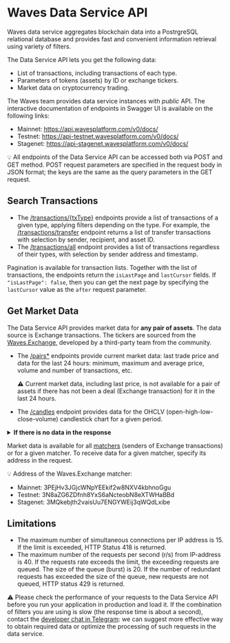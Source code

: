 # Waves Data Service API

Waves data service aggregates blockchain data into a PostrgreSQL relational database and provides fast and convenient information retrieval using variety of filters.

The Data Service API lets you get the following data:

* List of transactions, including transactions of each type.
* Parameters of tokens (assets) by ID or exchange tickers.
* Market data on cryptocurrency trading.

The Waves team provides data service instances with *public* API. The interactive documentation of endpoints in Swagger UI is available on the following links:
* Mainnet: <https://api.wavesplatform.com/v0/docs/>
* Testnet: <https://api-testnet.wavesplatform.com/v0/docs/>
* Stagenet: <https://api-stagenet.wavesplatform.com/v0/docs/>

:bulb: All endpoints of the Data Service API can be accessed both via POST and GET method. POST request parameters are specified in the request body in JSON format; the keys are the same as the query parameters in the GET request.

## Search Transactions

* The [/transactions/{txType}](https://api.wavesplatform.com/v0/docs/#/transactions) endpoints provide a list of transactions of a given type, applying filters depending on the type. For example, the [/transactions/transfer](https://api.wavesplatform.com/v0/docs/#/transactions/searchTxsTransfer) endpoint returns a list of transfer transactions with selection by sender, recipient, and asset ID.
* The [/transactions/all](https://api-testnet.wavesplatform.com/v0/docs/#/transactions/searchTxsAll) endpoint provides a list of transactions regardless of their types, with selection by sender address and timestamp.

Pagination is available for transaction lists. Together with the list of transactions, the endpoints return the `isLastPage` and `lastCursor` fields. If `"isLastPage": false`, then you can get the next page by specifying the `lastCursor` value as the `after` request parameter.

## Get Market Data

The Data Service API provides market data for **any pair of assets**. The data source is Exchange transactions. The tickers are sourced from the [Waves.Exchange](https://waves.exchange/), developed by a third-party team from the community.

* The [/pairs*](https://api.wavesplatform.com/v0/docs/#/pairs) endpoints provide current market data: last trade price and data for the last 24 hours: minimum, maximum and average price, volume and number of transactions, etc.

   :warning: Current market data, including last price, is not available for a pair of assets if there has not been a deal (Exchange transaction) for it in the last 24 hours.

* The [/candles](https://api.wavesplatform.com/v0/docs/#/candles) endpoint provides data for the OHCLV (open-high-low-close-volume) candlestick chart for a given period.

<details>
   <summary> <b>If there is no data in the response</b></summary>

If the endpoint returns `null` or `Not found` for the selected pair `{amountAsset}/{priceAsset}`, the reasons may be as follows:

1. The assets are specified in the request in the wrong order. Determine which of the assets is the amount asset (base currency), and which is the price asset (quote currency):

   • You can see asset pairs in the Waves.Exchange app ([for Mainnet](https://waves.exchange/), [Testnet](https://testnet.waves.exchange/), or [Stagenet](https://stagenet.waves.exchange/)). The first asset in the pair is the amount asset, the second is the price asset.

      ![](./_assets/asset-pair.png)

   • You can also use the `GET /matcher/settings` endpoint of the Matcher API ([for Mainnet](https://matcher.waves.exchange), [Testnet](https://matcher-testnet.waves.exchange), or [Stagenet](https://matcher-stagenet.waves.exchange)) that returns the `priceAssets` list:

   &nbsp;&nbsp;&nbsp;• If both assets are in the `priceAssets` list, the price asset is the one that comes first.

   &nbsp;&nbsp;&nbsp;• If there is only one asset of the pair in the list, this asset is a price asset.

   &nbsp;&nbsp;&nbsp;• If both assets are not in the list, their IDs in byte representation should be sorted lexicographically: the first (smallest) one is a price asset.

   For more details, see the [Matcher API](https://docs.waves.exchange/en/waves-matcher/matcher-api) article in the Waves.Exchange documentation.

2. There were no Exchange transactions for the selected pair in the period for which the endpoint provides data (last 24 hours for the `/pairs*` endpoints). You can check this using the [/transactions/exchange](https://api.wavesplatform.com/v0/docs/#/transactions/searchTxsExchange) endpoint by getting, for example, the last 10 Exchange transactions for this pair.
</details>

Market data is available for all [matchers](https://docs.waves.exchange/en/waves-matcher/) (senders of Exchange transactions) or for a given matcher. To receive data for a given matcher, specify its address in the request.

:bulb: Address of the Waves.Exchange matcher:
* Mainnet: 3PEjHv3JGjcWNpYEEkif2w8NXV4kbhnoGgu
* Testnet: 3N8aZG6ZDfnh8YxS6aNcteobN8eXTWHaBBd
* Stagenet: 3MQkebjth2vaisUu7ENGYWEij3qWQdLxibe

## Limitations

* The maximum number of simultaneous connections per IP address is 15. If the limit is exceeded, HTTP Status 418 is returned.
* The maximum number of the requests per second (r/s) from IP-address is 40. If the requests rate exceeds the limit, the exceeding requests are queued. The size of the queue (burst) is 20. If the number of redundant requests has exceeded the size of the queue, new requests are not queued, HTTP status 429 is returned.

:warning: Please check the performance of your requests to the Data Service API before you run your application in production and load it. If the combination of filters you are using is slow (the response time is about a second), contact the [developer chat in Telegram](https://t.me/waves_ride_dapps_dev): we can suggest more effective way to obtain required data or optimize the processing of such requests in the data service.
